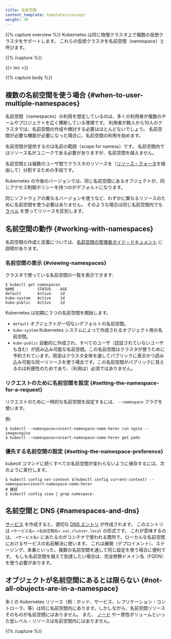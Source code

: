 ```yaml
---
title: 名前空間
content_template: templates/concept
weight: 30
---
```


{{% capture overview %}}
Kubernetes は同じ物理クラスタ上で複数の仮想クラスタをサポートします。
これらの仮想クラスタを名前空間（namespace）と呼びます。

{{% /capture %}}

{{< toc >}}

{{% capture body %}}
## 複数の名前空間を使う場合 {#when-to-user-multiple-namespaces}

名前空間（namespaces）の利用を想定しているのは、多くの利用者が複数のチームやプロジェクトを広く横断している環境です。
利用者が数人から10人のクラスタでは、名前空間の作成や検討する必要はほとんどないでしょう。
名前空間が必要な機能が必要になった場合に、名前空間の利用を始めます。

名前空間が提供するのは名前の範囲（scope for namess）です。
名前空間内ではリソース名がユニークである必要がありますが、名前空間を越えません。

名前空間とは複数のユーザ間でクラスタのリソースを（[リソース・クォータ](/jp/docs/concepts/policy/resource-quotas/)を経由して）分割するための手段です。

Kubernetes の今後のバージョンでは、同じ名前空間にあるオブジェクトが、同じアクセス制御ポリシーを持つのがデフォルトになります。

同じソフトウェアの異なるバージョンを使うなど、わずかに異なるリソースのために名前空間を使う必要はありません。
そのような場合は同じ名前空間内でも [ラベル](/docs/concepts/overview/working-with-objects/labels/) を使ってリソースを区別します。

## 名前空間の動作 {#working-with-namespaces}

名前空間の作成と定義については、[名前空間の管理者ガイド・ドキュメント](/jp/docs/tasks/administer-cluster/namespaces/) に説明があります。

### 名前空間の表示 {#viewing-namespaces}

クラスタで使っている名前空間の一覧を表示できます:

```shell
$ kubectl get namespaces
NAME          STATUS    AGE
default       Active    1d
kube-system   Active    1d
kube-public   Active    1d
```

Kubernetes は初期に３つの名前空間を開始します。

   * `default` オブジェクトが一切ないデフォルトの名前空間。
   * `kube-system` Kubernetes システムによって作成されるオブジェクト用の名前空間。
   * `kube-public` 自動的に作成され、すべてのユーザ（認証されていないユーザも含む）が読み込み可能な名前空間。この名前空間はクラスタが使うために予約されています。用途はクラスタ全体を通してパブリックに表示かつ読み込み可能な同一リソースを使う場合です。この名前空間がパブリックに見えるのは利便性のためであり、（利用は）必須ではありません。

### リクエストのために名前空間を設定 {#setting-the-namespace-for-a-request}

リクエストのために一時的な名前空間を設定するには、 `--namespace` フラグを使います。

例:

```shell
$ kubectl --namespace=<insert-namespace-name-here> run nginx --image=nginx
$ kubectl --namespace=<insert-namespace-name-here> get pods
```

### 優先する名前空間の設定 {#setting-the-namespace-preference}

kubectl コマンドに続くすべての名前空間が変わらないように保存するには、次のように実行します。

```shell
$ kubectl config set-context $(kubectl config current-context) --namespace=<insert-namespace-name-here>
# 確認
$ kubectl config view | grep namespace:
```

## 名前空間と DNS {#namespaces-and-dns}

[サービス](/jp/docs/concepts/services-networking/service/) を作成すると、適切な [DNS エントリ](/jp/docs/concepts/services-networking/dns-pod-service/) が作成されます。
このエントリは `<サービス名>.<名前空間名>.svc.cluster.local` の形式です。
これが意味するのは、 `<サービス名>` にあたるのがコンテナで使われる箇所で、ローカルな名前空間におけるサービスの名前解決に使います。
これは展開（デプロイメント）、ステージング、本番といった、複数の名前空間を通して同じ設定を使う場合に便利です。
もしも名前空間を越えて到達したい場合は、完全修飾ドメイン名（FQDN）を使う必要があります。

## オブジェクトが名前空間にあるとは限らない {#not-all-obujects-are-in-a-namespace}

多くの Kubernetes リソース（例：ポッド、サービス、レプリケーション・コントローラ、等）は同じ名前空間内にあります。しかしながら、名前空間リソースそのものが名前空間にはありません。
また、 [ノード](/docs/concepts/architecture/nodes/) や一貫性ボリュームといった低レベル・リソースは名前空間内にはありません。

{{% /capture %}}